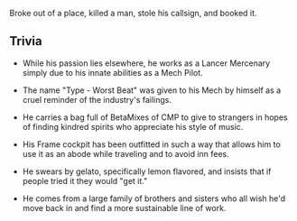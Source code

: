Broke out of a place, killed a man, stole his callsign, and booked it.

## Trivia
- While his passion lies elsewhere, he works as a Lancer Mercenary simply due to his innate abilities as a Mech Pilot.

- The name "Type - Worst Beat" was given to his Mech by himself as a cruel reminder of the industry's failings.

- He carries a bag full of BetaMixes of CMP to give to strangers in hopes of finding kindred spirits who appreciate his style of music.

- His Frame cockpit has been outfitted in such a way that allows him to use it as an abode while traveling and to avoid inn fees.

- He swears by gelato, specifically lemon flavored, and insists that if people tried it they would "get it."

- He comes from a large family of brothers and sisters who all wish he'd move back in and find a more sustainable line of work.
